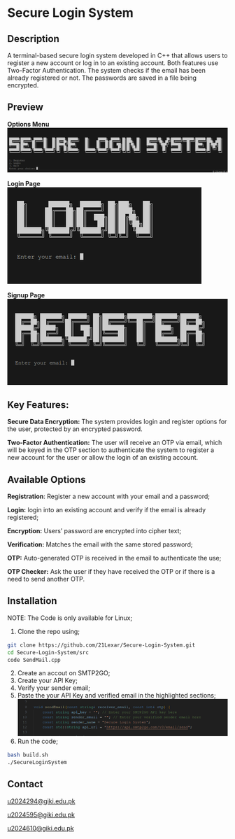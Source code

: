 # Secure Login System
## **Description**

A terminal-based secure login system developed in C++ that allows users to register a new account or log in to an existing account. Both features use Two-Factor Authentication. The system checks if the email has been already registered or not. The passwords are saved in a file being encrypted.

## **Preview**

**Options Menu**
</br>
![Options Menu Entry Point](/img/IntroSLS.png)

**Login Page**
</br>
![Login Menu](/img/LoginSLS.png)

**Signup Page**
</br>
![Register Menu](/img/RegisterSLS.png)

## **Key Features:**

**Secure Data Encryption:** The system provides login and register options for the user, protected by an encrypted password.

**Two-Factor Authentication:** The user will receive an OTP via email, which will be keyed in the OTP section to authenticate the system to register a new account for the user or allow the login of an existing account.

## **Available Options**

**Registration**: Register a new account with your email and a password;

**Login:** login into an existing account and verify if the email is already registered;

**Encryption:** Users’ password are encrypted into cipher text;

**Verification:** Matches the email with the same stored password;

**OTP:** Auto-generated OTP is received in the email to authenticate the use;

**OTP Checker:** Ask the user if they have received the OTP or if there is a need to send another OTP.

## **Installation**
NOTE: The Code is only available for Linux;
1. Clone the repo using;
```bash
git clone https://github.com/21Lexar/Secure-Login-System.git
cd Secure-Login-System/src
code SendMail.cpp
```
2. Create an accout on SMTP2GO;
3. Create your API Key;
4. Verify your sender email;
5. Paste the your API Key and verified email in the highlighted sections;
![Code Chunk Screenshot](/img/2025-05-13_14-38.png)
6. Run the code;
```bash
bash build.sh
./SecureLoginSystem
```

## **Contact**

[u2024294@giki.edu.pk](mailto:u2024294@giki.edu.pk)

[u2024595@giki.edu.pk](mailto:u2024595@giki.edu.pk)

[u2024610@giki.edu.pk](mailto:u2024610@giki.edu.pk)
